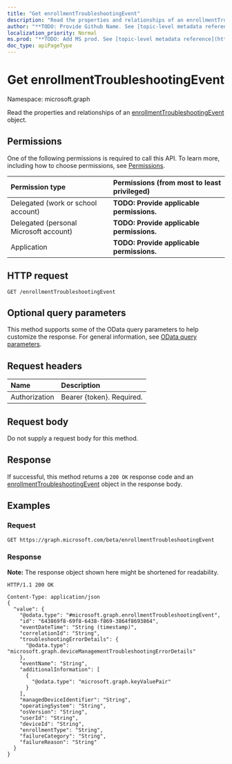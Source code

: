 ```yaml
---
title: "Get enrollmentTroubleshootingEvent"
description: "Read the properties and relationships of an enrollmentTroubleshootingEvent object."
author: "**TODO: Provide Github Name. See [topic-level metadata reference](https://msgo.azurewebsites.net/add/document/guidelines/metadata.html#topic-level-metadata)**"
localization_priority: Normal
ms.prod: "**TODO: Add MS prod. See [topic-level metadata reference](https://msgo.azurewebsites.net/add/document/guidelines/metadata.html#topic-level-metadata)**"
doc_type: apiPageType
---
```


# Get enrollmentTroubleshootingEvent
Namespace: microsoft.graph

Read the properties and relationships of an [enrollmentTroubleshootingEvent](../resources/intune-enrollmenttroubleshootingevent.md) object.

## Permissions
One of the following permissions is required to call this API. To learn more, including how to choose permissions, see [Permissions](/graph/permissions-reference).

|Permission type|Permissions (from most to least privileged)|
|:---|:---|
|Delegated (work or school account)|**TODO: Provide applicable permissions.**|
|Delegated (personal Microsoft account)|**TODO: Provide applicable permissions.**|
|Application|**TODO: Provide applicable permissions.**|

## HTTP request

<!-- {
  "blockType": "ignored"
}
-->
``` http
GET /enrollmentTroubleshootingEvent
```

## Optional query parameters
This method supports some of the OData query parameters to help customize the response. For general information, see [OData query parameters](/graph/query-parameters).

## Request headers
|Name|Description|
|:---|:---|
|Authorization|Bearer {token}. Required.|

## Request body
Do not supply a request body for this method.

## Response

If successful, this method returns a `200 OK` response code and an [enrollmentTroubleshootingEvent](../resources/intune-enrollmenttroubleshootingevent.md) object in the response body.

## Examples

### Request
<!-- {
  "blockType": "request",
  "name": "get_enrollmenttroubleshootingevent"
}
-->
``` http
GET https://graph.microsoft.com/beta/enrollmentTroubleshootingEvent
```


### Response
**Note:** The response object shown here might be shortened for readability.
<!-- {
  "blockType": "response",
  "truncated": true,
  "@odata.type": "microsoft.graph.enrollmentTroubleshootingEvent"
}
-->
``` http
HTTP/1.1 200 OK

Content-Type: application/json
{
  "value": {
    "@odata.type": "#microsoft.graph.enrollmentTroubleshootingEvent",
    "id": "643869f8-69f8-6438-f869-3864f8693864",
    "eventDateTime": "String (timestamp)",
    "correlationId": "String",
    "troubleshootingErrorDetails": {
      "@odata.type": "microsoft.graph.deviceManagementTroubleshootingErrorDetails"
    },
    "eventName": "String",
    "additionalInformation": [
      {
        "@odata.type": "microsoft.graph.keyValuePair"
      }
    ],
    "managedDeviceIdentifier": "String",
    "operatingSystem": "String",
    "osVersion": "String",
    "userId": "String",
    "deviceId": "String",
    "enrollmentType": "String",
    "failureCategory": "String",
    "failureReason": "String"
  }
}
```

